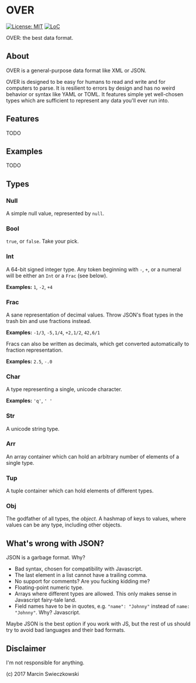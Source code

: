 # OVER

[![License: MIT](https://img.shields.io/badge/License-MIT-yellow.svg)](https://opensource.org/licenses/MIT) [![LoC](https://tokei.rs/b1/github/m-cat/over)](https://github.com/m-cat/over)

OVER: the best data format.

## About

OVER is a general-purpose data format like XML or JSON.

OVER is designed to be easy for humans to read and write and for computers to parse. It is resilient to errors by design and has no weird behavior or syntax like YAML or TOML. It features simple yet well-chosen types which are sufficient to represent any data you'll ever run into.

## Features

TODO

## Examples

TODO

## Types

### Null

A simple null value, represented by `null`.

### Bool

`true`, or `false`. Take your pick.

### Int

A 64-bit signed integer type. Any token beginning with `-`, `+`, or a numeral will be either an `Int` or a `Frac` (see below).

**Examples:** `1`, `-2`, `+4`

### Frac

A sane representation of decimal values. Throw JSON's float types in the trash bin and use fractions instead.

**Examples:** `-1/3`, `-5,1/4`, `+2,1/2`, `42,6/1`

Fracs can also be written as decimals, which get converted automatically to fraction representation.

**Examples:** `2.5`, `-.0`

### Char

A type representing a single, unicode character.

**Examples:** `'q'`, `' '`

### Str

A unicode string type.

### Arr

An array container which can hold an arbitrary number of elements of a single type.

### Tup

A tuple container which can hold elements of different types.

### Obj

The godfather of all types, the *object*. A hashmap of keys to values, where values can be any type, including other objects.

## What's wrong with JSON?

JSON is a garbage format. Why?

* Bad syntax, chosen for compatibility with Javascript.
* The last element in a list cannot have a trailing comma.
* No support for comments? Are you fucking kidding me?
* Floating-point numeric type.
* Arrays where different types are allowed. This only makes sense in Javascript fairy-tale land.
* Field names have to be in quotes, e.g. `"name": "Johnny"` instead of `name: "Johnny"`. Why? Javascript.

Maybe JSON is the best option if you work with JS, but the rest of us should try to avoid bad languages and their bad formats.

## Disclaimer

I'm not responsible for anything.

(c) 2017 Marcin Swieczkowski
